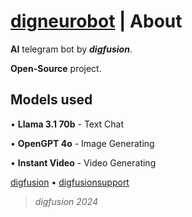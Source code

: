 # [digneurobot](https://t.me/digneurobot) | About

**AI** telegram bot by _**digfusion**_. 

**Open-Source** project.

## Models used

• **Llama 3.1 70b** - Text Chat

• **OpenGPT 4o** - Image Generating

• **Instant Video** - Video Generating

[digfusion](https://t.me/digfusionbot) • [digfusionsupport](https://t.me/digfusionsupport)

> _digfusion 2024_
